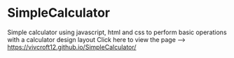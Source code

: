 # SimpleCalculator
Simple calculator using javascript, html and css to perform basic operations with a calculator design layout
Click here to view the page --> https://vivcroft12.github.io/SimpleCalculator/
